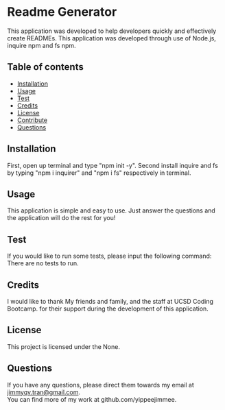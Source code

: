 # Readme Generator

This application was developed to help developers quickly and effectively create READMEs. This application was developed through use of Node.js, inquire npm and fs npm.

## Table of contents

- [Installation](#installation)
- [Usage](#usage)
- [Test](#test)
- [Credits](#credits)
- [License](#license)
- [Contribute](#contribute)
- [Questions](#questions)

## Installation

First, open up terminal and type "npm init -y". Second install inquire and fs by typing "npm i inquirer" and "npm i fs" respectively in terminal.

## Usage

This application is simple and easy to use. Just answer the questions and the application will do the rest for you!

## Test

If you would like to run some tests, please input the following command:
There are no tests to run.

## Credits

I would like to thank My friends and family, and the staff at UCSD Coding Bootcamp. for their support during the development of this application.

## License

This project is licensed under the None.

## Questions

If you have any questions, please direct them towards my email at jimmyqv.tran@gmail.com.  
You can find more of my work at github.com/yippeejimmee.
